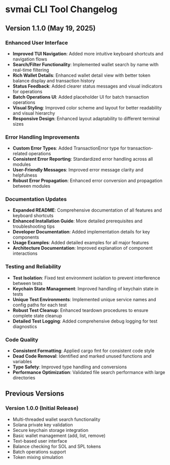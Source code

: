 # svmai CLI Tool Changelog

## Version 1.1.0 (May 19, 2025)

### Enhanced User Interface
- **Improved TUI Navigation**: Added more intuitive keyboard shortcuts and navigation flows
- **Search/Filter Functionality**: Implemented wallet search by name with real-time filtering
- **Rich Wallet Details**: Enhanced wallet detail view with better token balance display and transaction history
- **Status Feedback**: Added clearer status messages and visual indicators for operations
- **Batch Operations UI**: Added placeholder UI for batch transaction operations
- **Visual Styling**: Improved color scheme and layout for better readability and visual hierarchy
- **Responsive Design**: Enhanced layout adaptability to different terminal sizes

### Error Handling Improvements
- **Custom Error Types**: Added TransactionError type for transaction-related operations
- **Consistent Error Reporting**: Standardized error handling across all modules
- **User-Friendly Messages**: Improved error message clarity and helpfulness
- **Robust Error Propagation**: Enhanced error conversion and propagation between modules

### Documentation Updates
- **Expanded README**: Comprehensive documentation of all features and keyboard shortcuts
- **Enhanced Installation Guide**: More detailed prerequisites and troubleshooting tips
- **Developer Documentation**: Added implementation details for key components
- **Usage Examples**: Added detailed examples for all major features
- **Architecture Documentation**: Improved explanation of component interactions

### Testing and Reliability
- **Test Isolation**: Fixed test environment isolation to prevent interference between tests
- **Keychain State Management**: Improved handling of keychain state in tests
- **Unique Test Environments**: Implemented unique service names and config paths for each test
- **Robust Test Cleanup**: Enhanced teardown procedures to ensure complete state cleanup
- **Detailed Test Logging**: Added comprehensive debug logging for test diagnostics

### Code Quality
- **Consistent Formatting**: Applied cargo fmt for consistent code style
- **Dead Code Removal**: Identified and marked unused functions and variables
- **Type Safety**: Improved type handling and conversions
- **Performance Optimization**: Validated file search performance with large directories

## Previous Versions

### Version 1.0.0 (Initial Release)
- Multi-threaded wallet search functionality
- Solana private key validation
- Secure keychain storage integration
- Basic wallet management (add, list, remove)
- Text-based user interface
- Balance checking for SOL and SPL tokens
- Batch operations support
- Token mixing simulation
